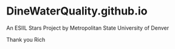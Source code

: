# DineWaterQuality.github.io
An ESIIL Stars Project by Metropolitan State University of Denver

Thank you Rich
